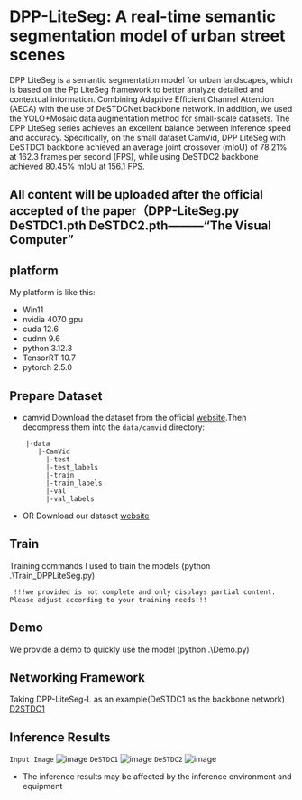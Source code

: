 # DPP-LiteSeg: A real-time semantic segmentation model of urban street scenes
DPP LiteSeg is a semantic segmentation model for urban landscapes, which is based on the Pp LiteSeg framework to better analyze detailed and contextual information. Combining Adaptive Efficient Channel Attention (AECA) with the use of DeSTDCNet backbone network. In addition, we used the YOLO+Mosaic data augmentation method for small-scale datasets. The DPP LiteSeg series achieves an excellent balance between inference speed and accuracy. Specifically, on the small dataset CamVid, DPP LiteSeg with DeSTDC1 backbone achieved an average joint crossover (mIoU) of 78.21% at 162.3 frames per second (FPS), while using DeSTDC2 backbone achieved 80.45% mIoU at 156.1 FPS.
## All content will be uploaded after the official accepted of the paper（DPP-LiteSeg.py DeSTDC1.pth DeSTDC2.pth———“The Visual Computer”
## platform
My platform is like this:

* Win11
* nvidia 4070 gpu
* cuda 12.6
* cudnn 9.6
* python 3.12.3
* TensorRT 10.7
* pytorch 2.5.0


## Prepare Dataset
* camvid
Download the dataset from the official [website](http://mi.eng.cam.ac.uk/research/projects/VideoRec/CamVid/).Then decompress them into the `data/camvid` directory:  
```
    |-data
       |-CamVid
         |-test
         |-test_labels
         |-train
         |-train_labels
         |-val
         |-val_labels
```
* OR Download our dataset [website](https://github.com/Yaozr058/data/tree/master)
## Train
Training commands I used to train the models (python .\Train_DPPLiteSeg.py) 
```
 !!!we provided is not complete and only displays partial content. Please adjust according to your training needs!!!
```
## Demo
We provide a demo to quickly use the model (python .\Demo.py)
## Networking Framework
Taking DPP-LiteSeg-L as an example(DeSTDC1 as the backbone network)
[D2STDC1](https://github.com/user-attachments/assets/cf5d7d0d-80c0-425b-85bf-c3fdb1e4146d)
## Inference Results
``` Input Image ```
![image](https://github.com/user-attachments/assets/d1005a9d-69dc-4701-8f24-f88af04348e3)
``` DeSTDC1 ```
![image](https://github.com/user-attachments/assets/1e5f9e30-2fbc-4242-bdce-eeffa7f41262)
``` DeSTDC2 ```
![image](https://github.com/user-attachments/assets/601b469e-e697-4c2f-b3da-a0df32b81ae3)
* The inference results may be affected by the inference environment and equipment
